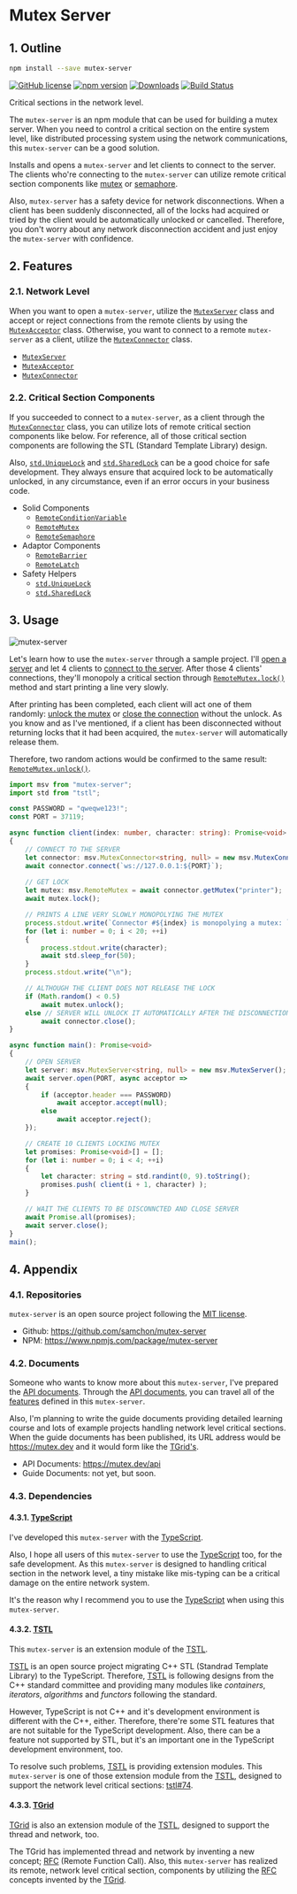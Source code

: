 # Mutex Server
## 1. Outline
```bash
npm install --save mutex-server
```

[![GitHub license](https://img.shields.io/badge/license-MIT-blue.svg)](https://github.com/samchon/mutex-server/blob/master/LICENSE)
[![npm version](https://badge.fury.io/js/mutex-server.svg)](https://www.npmjs.com/package/mutex-server)
[![Downloads](https://img.shields.io/npm/dm/mutex-server.svg)](https://www.npmjs.com/package/mutex-server)
[![Build Status](https://github.com/samchon/mutex-server/workflows/build/badge.svg)](https://github.com/samchon/mutex-server/actions?query=workflow%3Abuild)

Critical sections in the network level.

The `mutex-server` is an npm module that can be used for building a mutex server. When you need to control a critical section on the entire system level, like distributed processing system using the network communications, this `mutex-server` can be a good solution.

Installs and opens a `mutex-server` and let clients to connect to the server. The clients who're connecting to the `mutex-server` can utilize remote critical section components like [mutex](https://mutex.dev/api/classes/msv.remotemutex.html) or [semaphore](https://mutex.dev/api/classes/msv.remotesemaphore.html).

Also, `mutex-server` has a safety device for network disconnections. When a client has been suddenly disconnected, all of the locks had acquired or tried by the client would be automatically unlocked or cancelled. Therefore, you don't worry about any network disconnection accident and just enjoy the `mutex-server` with confidence.




## 2. Features
### 2.1. Network Level
When you want to open a `mutex-server`, utilize the [`MutexServer`](https://mutex.dev/api/classes/msv.mutexserver.html) class and accept or reject connections from the remote clients by using the [`MutexAcceptor`](https://mutex.dev/api/classes/msv.mutexacceptor.html) class. Otherwise, you want to connect to a remote `mutex-server` as a client, utilize the [`MutexConnector`](https://mutex.dev/api/classes/msv.mutexserver.html) class.

  - [`MutexServer`](https://mutex.dev/api/classes/msv.mutexserver.html)
  - [`MutexAcceptor`](https://mutex.dev/api/classes/msv.mutexacceptor.html)
  - [`MutexConnector`](https://mutex.dev/api/classes/msv.mutexconnector.html)

### 2.2. Critical Section Components
If you succeeded to connect to a `mutex-server`, as a client through the [`MutexConnector`](https://mutex.dev/api/classes/msv.mutexconnector.html) class, you can utilize lots of remote critical section components like below. For reference, all of those critical section components are following the STL (Standard Template Library) design.

Also, [`std.UniqueLock`](https://mutex.dev/api/modules/std.uniquelock.html) and [`std.SharedLock`](https://mutex.dev/api/modules/std.sharedlock.html) can be a good choice for safe development. They always ensure that acquired lock to be automatically unlocked, in any circumstance, even if an error occurs in your business code.

  - Solid Components
    - [`RemoteConditionVariable`](https://mutex.dev/api/classes/msv.remoteconditionvariable.html)
    - [`RemoteMutex`](https://mutex.dev/api/classes/msv.remotemutex.html)
    - [`RemoteSemaphore`](https://mutex.dev/api/classes/msv.remotesemaphore.html)
  - Adaptor Components
    - [`RemoteBarrier`](https://mutex.dev/api/classes/msv.remotebarrier.html)
    - [`RemoteLatch`](https://mutex.dev/api/classes/msv.remotelatch.html)
  - Safety Helpers
    - [`std.UniqueLock`](https://mutex.dev/api/classes/std.uniquelock.html)
    - [`std.SharedLock`](https://mutex.dev/api/classes/std.sharedlock.html)




## 3. Usage
![mutex-server](https://user-images.githubusercontent.com/13158709/86332593-b285b200-bc85-11ea-8a2e-cbe30284d053.gif)

Let's learn how to use the `mutex-server` through a sample project. I'll [open a server](https://mutex.dev/api/classes/msv.mutexserver.html#open) and let
4 clients to [connect to the server](https://mutex.dev/api/classes/msv.mutexconnector.html#connect). After those 4 clients' connections, they'll monopoly a critical section through [`RemoteMutex.lock()`](https://mutex.dev/api/classes/msv.remotemutex.html#lock) method and start printing a line very slowly.

After printing has been completed, each client will act one of them randomly: [unlock the mutex](https://mutex.dev/api/classes/msv.remotemutex.html#unlock) or [close the connection](https://mutex.dev/api/classes/msv.mutexconnector.html#close) without the unlock. As you know and as I've mentioned, if a client has been disconnected without returning locks that it had been acquired, the `mutex-server` will automatically release them. 

Therefore, two random actions would be confirmed to the same result: [`RemoteMutex.unlock()`](https://mutex.dev/api/classes/msv.remotemutex.html#unlock).

```typescript
import msv from "mutex-server";
import std from "tstl";

const PASSWORD = "qweqwe123!";
const PORT = 37119;

async function client(index: number, character: string): Promise<void>
{
    // CONNECT TO THE SERVER
    let connector: msv.MutexConnector<string, null> = new msv.MutexConnector(PASSWORD, null);
    await connector.connect(`ws://127.0.0.1:${PORT}`);
    
    // GET LOCK
    let mutex: msv.RemoteMutex = await connector.getMutex("printer");
    await mutex.lock();

    // PRINTS A LINE VERY SLOWLY MONOPOLYING THE MUTEX
    process.stdout.write(`Connector #${index} is monopolying a mutex: `);
    for (let i: number = 0; i < 20; ++i)
    {
        process.stdout.write(character);
        await std.sleep_for(50);
    }
    process.stdout.write("\n");

    // ALTHOUGH THE CLIENT DOES NOT RELEASE THE LOCK
    if (Math.random() < 0.5)
        await mutex.unlock();
    else // SERVER WILL UNLOCK IT AUTOMATICALLY AFTER THE DISCONNECTION
        await connector.close();
}

async function main(): Promise<void>
{
    // OPEN SERVER
    let server: msv.MutexServer<string, null> = new msv.MutexServer();
    await server.open(PORT, async acceptor =>
    {
        if (acceptor.header === PASSWORD)
            await acceptor.accept(null);
        else
            await acceptor.reject();
    });

    // CREATE 10 CLIENTS LOCKING MUTEX
    let promises: Promise<void>[] = [];
    for (let i: number = 0; i < 4; ++i)
    {
        let character: string = std.randint(0, 9).toString();
        promises.push( client(i + 1, character) );
    }

    // WAIT THE CLIENTS TO BE DISCONNCTED AND CLOSE SERVER
    await Promise.all(promises);
    await server.close();
}
main();
```




## 4. Appendix
### 4.1. Repositories
`mutex-server` is an open source project following the [MIT license](https://github.com/samchon/mutex-server/blob/master/LICENSE).

  - Github: https://github.com/samchon/mutex-server
  - NPM: https://www.npmjs.com/package/mutex-server

### 4.2. Documents
Someone who wants to know more about this `mutex-server`, I've prepared the [API documents](https://mutex.dev/api). Through the [API documents](https://mutex.dev/api), you can travel all of the [features](#2-features) defined in this `mutex-server`.

Also, I'm planning to write the guide documents providing detailed learning course and lots of example projects handling network level critical sections. When the guide documents has been published, its URL address would be https://mutex.dev and it would form like the [TGrid's](https://tgrid.com).

  - API Documents: https://mutex.dev/api
  - Guide Documents: not yet, but soon.

### 4.3. Dependencies
#### 4.3.1. [TypeScript](https://github.com/microsoft/typescript)
I've developed this `mutex-server` with the [TypeScript](https://github.com/microsoft/typescript).

Also, I hope all users of this `mutex-server` to use the [TypeScript](https://github.com/microsoft/typescript) too, for the safe development. As this `mutex-server` is designed to handling critical section in the network level, a tiny mistake like mis-typing can be a critical damage on the entire network system. 

It's the reason why I recommend you to use the [TypeScript](https://github.com/microsoft/typescript) when using this `mutex-server`.

#### 4.3.2. [TSTL](https://github.com/samchon/tstl)
This `mutex-server` is an extension module of the [TSTL](https://github.com/samchon/tstl).

[TSTL](https://github.com/samchon/tstl) is an open source project migrating C++ STL (Standrad Template Library) to the TypeScript. Therefore, [TSTL](https://github.com/samchon/tstl) is following designs from the C++ standard committee and providing many modules like *containers*, *iterators*, *algorithms* and *functors* following the standard.

However, TypeScript is not C++ and it's development environment is different with the C++, either. Therefore, there're some STL features that are not suitable for the TypeScript development. Also, there can be a feature not supported by STL, but it's an important one in the TypeScript development environment, too.

To resolve such problems, [TSTL](https://github.com/samchon/tstl) is providing extension modules. This `mutex-server` is one of those extension module from the [TSTL](https://github.com/samchon/tstl), designed to support the network level critical sections: [tstl#74](https://github.com/samchon/tstl/issues/74).

#### 4.3.3. [TGrid](https://github.com/samchon/tgrid)
[TGrid](https://github.com/samchon/tgrid) is also an extension module of the [TSTL](https://github.com/samchon/tstl), designed to support the thread and network, too.

The TGrid has implemented thread and network by inventing a new concept; [RFC](https://github.com/samchon/tgrid#13-remote-function-call) (Remote Function Call). Also, this `mutex-server` has realized its remote, network level critical section, components by utilizing the [RFC](https://github.com/samchon/tgrid#13-remote-function-call) concepts invented by the [TGrid](https://github.com/samchon/tgrid).